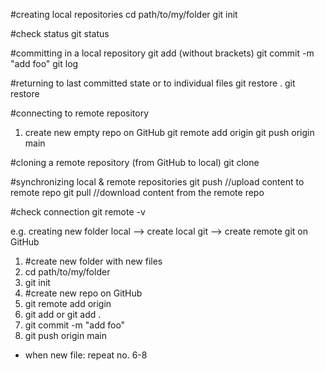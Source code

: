 #creating local repositories
cd path/to/my/folder
git init

#check status
git status

#committing in a local repository
git add <filename> (without brackets)
git commit -m "add foo"
git log

#returning to last committed state or to individual files
git restore .
git restore <filename>

#connecting to remote repository

1. create new empty repo on GitHub
   git remote add origin <ssh url>
   git push origin main

#cloning a remote repository (from GitHub to local)
git clone <ssh url>

#synchronizing local & remote repositories
git push //upload content to remote repo
git pull //download content from the remote repo

#check connection
git remote -v

e.g. creating new folder local --> create local git --> create remote git on GitHub

1. #create new folder with new files
2. cd path/to/my/folder
3. git init
4. #create new repo on GitHub
5. git remote add origin <ssh url>
6. git add <filename> or git add .
7. git commit -m "add foo"
8. git push origin main

- when new file: repeat no. 6-8
